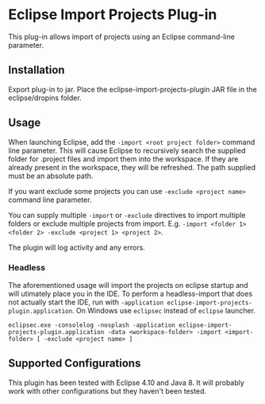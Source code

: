 # Eclipse Import Projects Plug-in

This plug-in allows import of projects using an Eclipse command-line parameter.

## Installation

Export plug-in to jar. Place the eclipse-import-projects-plugin JAR file in the eclipse/dropins folder.

## Usage

When launching Eclipse, add the `-import <root project folder>` command line parameter. This will
cause Eclipse to recursively search the supplied folder for .project files and import them into
the workspace. If they are already present in the workspace, they will be refreshed. The path supplied
must be an absolute path.

If you want exclude some projects you can use `-exclude <project name>` command line parameter.

You can supply multiple `-import` or `-exclude` directives to import multiple folders or exclude multiple projects from import. E.g. `-import <folder 1> <folder 2> -exclude <project 1> <project 2>`.

The plugin will log activity and any errors.

### Headless

The aforementioned usage will import the projects on eclipse startup and will utimately place you in the IDE.
To perform a headless-import that does not actually start the IDE, run with `-application eclipse-import-projects-plugin.application`.
On Windows use `eclipsec` instead of `eclipse` launcher.

```
eclipsec.exe -consolelog -nosplash -application eclipse-import-projects-plugin.application -data <workspace-folder> -import <import-folder> [ -exclude <project name> ]
```

## Supported Configurations

This plugin has been tested with Eclipse 4.10 and Java 8. 
It will probably work with other configurations but they haven't been tested.
